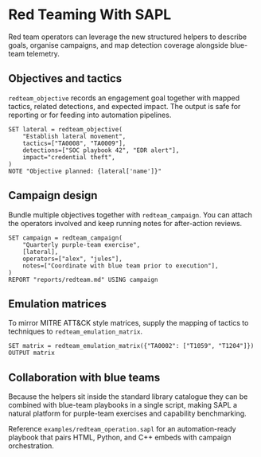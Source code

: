 # Red Teaming With SAPL

Red team operators can leverage the new structured helpers to describe goals,
organise campaigns, and map detection coverage alongside blue-team telemetry.

## Objectives and tactics

`redteam_objective` records an engagement goal together with mapped tactics,
related detections, and expected impact. The output is safe for reporting or for
feeding into automation pipelines.

```sapl
SET lateral = redteam_objective(
    "Establish lateral movement",
    tactics=["TA0008", "TA0009"],
    detections=["SOC playbook 42", "EDR alert"],
    impact="credential theft",
)
NOTE "Objective planned: {lateral['name']}"
```

## Campaign design

Bundle multiple objectives together with `redteam_campaign`. You can attach the
operators involved and keep running notes for after-action reviews.

```sapl
SET campaign = redteam_campaign(
    "Quarterly purple-team exercise",
    [lateral],
    operators=["alex", "jules"],
    notes=["Coordinate with blue team prior to execution"],
)
REPORT "reports/redteam.md" USING campaign
```

## Emulation matrices

To mirror MITRE ATT&CK style matrices, supply the mapping of tactics to
techniques to `redteam_emulation_matrix`.

```sapl
SET matrix = redteam_emulation_matrix({"TA0002": ["T1059", "T1204"]})
OUTPUT matrix
```

## Collaboration with blue teams

Because the helpers sit inside the standard library catalogue they can be
combined with blue-team playbooks in a single script, making SAPL a natural
platform for purple-team exercises and capability benchmarking.

Reference `examples/redteam_operation.sapl` for an automation-ready playbook that pairs HTML, Python, and C++ embeds with campaign orchestration.
